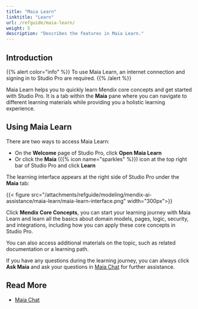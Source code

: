 ```yaml
---
title: "Maia Learn"
linktitle: "Learn"
url: /refguide/maia-learn/
weight: 5
description: "Describes the features in Maia Learn."
---
```


## Introduction 

{{% alert color="info" %}}
To use Maia Learn, an internet connection and signing in to Studio Pro are required.
{{% /alert %}}

Maia Learn helps you to quickly learn Mendix core concepts and get started with Studio Pro. It is a tab within the **Maia** pane where you can navigate to different learning materials while providing you a holistic learning experience.

## Using Maia Learn

There are two ways to access Maia Learn: 

* On the **Welcome** page of Studio Pro, click **Open Maia Learn**
* Or click the **Maia** ({{% icon name="sparkles" %}}) icon at the top right bar of Studio Pro and click **Learn**

The learning interface appears at the right side of Studio Pro under the **Maia** tab:

{{< figure src="/attachments/refguide/modeling/mendix-ai-assistance/maia-learn/maia-learn-interface.png" width="300px">}}

Click **Mendix Core Concepts**, you can start your learning journey with Maia Learn and learn all the basics about domain models, pages, logic, security, and integrations, including how you can apply these core concepts in Studio Pro.

You can also access additional materials on the topic, such as related documentation or a learning path.

If you have any questions during the learning journey, you can always click **Ask Maia** and ask your questions in [Maia Chat](/refguide/maia-chat/) for further assistance. 

## Read More

* [Maia Chat](/refguide/maia-chat/)
